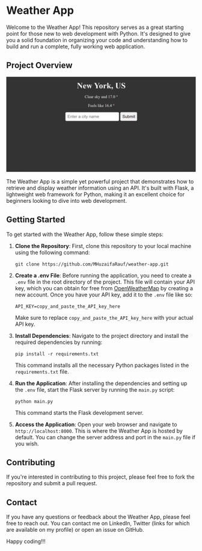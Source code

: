 # Weather App

Welcome to the Weather App! This repository serves as a great starting point for those new to web development with Python. It's designed to give you a solid foundation in organizing your code and understanding how to build and run a complete, fully working web application.

## Project Overview
![Image](/static/img/weather-app.png)

The Weather App is a simple yet powerful project that demonstrates how to retrieve and display weather information using an API. It's built with Flask, a lightweight web framework for Python, making it an excellent choice for beginners looking to dive into web development.

## Getting Started

To get started with the Weather App, follow these simple steps:

1. **Clone the Repository**: First, clone this repository to your local machine using the following command:
   ```
   git clone https://github.com/MHuzaifaRauf/weather-app.git
   ```

2. **Create a .env File**: Before running the application, you need to create a `.env` file in the root directory of the project. This file will contain your API key, which you can obtain for free from [OpenWeatherMap](https://openweathermap.org) by creating a new account. Once you have your API key, add it to the `.env` file like so:
   ```
   API_KEY=copy_and_paste_the_API_key_here
   ```
   Make sure to replace `copy_and_paste_the_API_key_here` with your actual API key.

3. **Install Dependencies**: Navigate to the project directory and install the required dependencies by running:
   ```
   pip install -r requirements.txt
   ```
   This command installs all the necessary Python packages listed in the `requirements.txt` file.

4. **Run the Application**: After installing the dependencies and setting up the `.env` file, start the Flask server by running the `main.py` script:
   ```
   python main.py
   ```
   This command starts the Flask development server.

5. **Access the Application**: Open your web browser and navigate to `http://localhost:8000`. This is where the Weather App is hosted by default. You can change the server address and port in the `main.py` file if you wish.

## Contributing

If you're interested in contributing to this project, please feel free to fork the repository and submit a pull request.

## Contact

If you have any questions or feedback about the Weather App, please feel free to reach out. You can contact me on LinkedIn, Twitter (links for which are available on my profile) or open an issue on GitHub.

Happy coding!!!